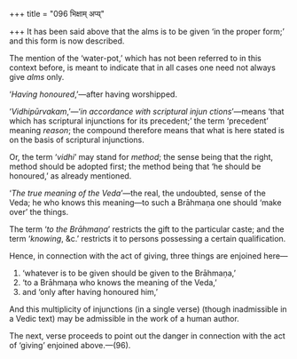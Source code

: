 +++
title = "096 भिक्षाम् अप्य्"

+++
It has been said above that the alms is to be given ‘in the proper
form;’ and this form is now described.

The mention of the ‘water-pot,’ which has not been referred to in this
context before, is meant to indicate that in all cases one need not
always give *alms* only.

‘*Having honoured*,’—after having worshipped.

‘*Vidhipūrvakam*,’—‘*in accordance with scriptural injun*
*ctions*’—means ‘that which has scriptural injunctions for its
precedent;’ the term ‘precedent’ meaning *reason*; the compound
therefore means that what is here stated is on the basis of scriptural
injunctions.

Or, the term ‘*vidhi*’ may stand for *method*; the sense being that the
right, method should be adopted first; the method being that ‘he should
be honoured,’ as already mentioned.

‘*The true meaning of the Veda*’—the real, the undoubted, sense of the
Veda; he who knows this meaning—to such a Brāhmaṇa one should ‘make
over’ the things.

The term ‘*to the Brāhmaṇa*’ restricts the gift to the particular caste;
and the term ‘*knowing*, &c.’ restricts it to persons possessing a
certain qualification.

Hence, in connection with the act of giving, three things are enjoined
here—

1.  ‘whatever is to be given should be given to the Brāhmaṇa,’
2.  ‘to a Brāhmaṇa who knows the meaning of the Veda,’
3.  and ‘only after having honoured him,’

And this multiplicity of injunctions (in a single verse) (though
inadmissible in a Vedic text) may be admissible in the work of a human
author.

The next, verse proceeds to point out the danger in connection with the
act of ‘giving’ enjoined above.—(96).




